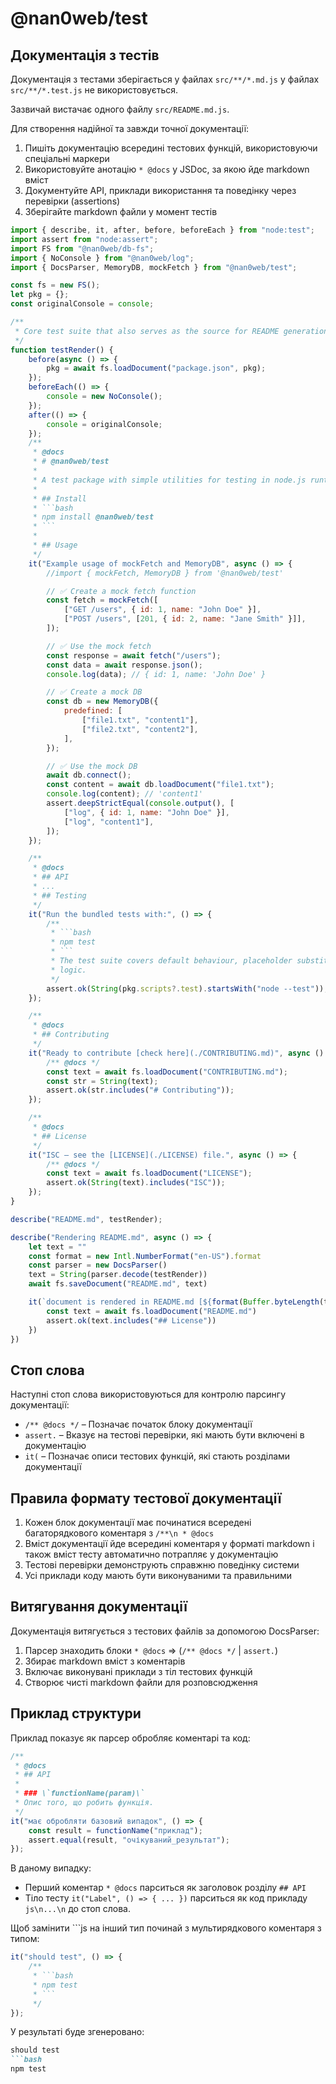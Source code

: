 # @nan0web/test

## Документація з тестів

Документація з тестами зберігається у файлах `src/**/*.md.js` у файлах `src/**/*.test.js` не використовується.

Зазвичай вистачає одного файлу `src/README.md.js`.

Для створення надійної та завжди точної документації:

1. Пишіть документацію всередині тестових функцій, використовуючи спеціальні маркери
2. Використовуйте анотацію `* @docs` у JSDoc, за якою йде markdown вміст
3. Документуйте API, приклади використання та поведінку через перевірки (assertions)
4. Зберігайте markdown файли у момент тестів

```js
import { describe, it, after, before, beforeEach } from "node:test";
import assert from "node:assert";
import FS from "@nan0web/db-fs";
import { NoConsole } from "@nan0web/log";
import { DocsParser, MemoryDB, mockFetch } from "@nan0web/test";

const fs = new FS();
let pkg = {};
const originalConsole = console;

/**
 * Core test suite that also serves as the source for README generation.
 */
function testRender() {
	before(async () => {
		pkg = await fs.loadDocument("package.json", pkg);
	});
	beforeEach(() => {
		console = new NoConsole();
	});
	after(() => {
		console = originalConsole;
	});
	/**
	 * @docs
	 * # @nan0web/test
	 *
	 * A test package with simple utilities for testing in node.js runtime.
	 *
	 * ## Install
	 * ```bash
	 * npm install @nan0web/test
	 * ```
	 *
	 * ## Usage
	 */
	it("Example usage of mockFetch and MemoryDB", async () => {
		//import { mockFetch, MemoryDB } from '@nan0web/test'

		// ✅ Create a mock fetch function
		const fetch = mockFetch([
			["GET /users", { id: 1, name: "John Doe" }],
			["POST /users", [201, { id: 2, name: "Jane Smith" }]],
		]);

		// ✅ Use the mock fetch
		const response = await fetch("/users");
		const data = await response.json();
		console.log(data); // { id: 1, name: 'John Doe' }

		// ✅ Create a mock DB
		const db = new MemoryDB({
			predefined: [
				["file1.txt", "content1"],
				["file2.txt", "content2"],
			],
		});

		// ✅ Use the mock DB
		await db.connect();
		const content = await db.loadDocument("file1.txt");
		console.log(content); // 'content1'
		assert.deepStrictEqual(console.output(), [
			["log", { id: 1, name: "John Doe" }],
			["log", "content1"],
		]);
	});

	/**
	 * @docs
	 * ## API
	 * ...
	 * ## Testing
	 */
	it("Run the bundled tests with:", () => {
		/**
		 * ```bash
		 * npm test
		 * ```
		 * The test suite covers default behaviour, placeholder substitution and fallback
		 * logic.
		 */
		assert.ok(String(pkg.scripts?.test).startsWith("node --test"));
	});

	/**
	 * @docs
	 * ## Contributing
	 */
	it("Ready to contribute [check here](./CONTRIBUTING.md)", async () => {
		/** @docs */
		const text = await fs.loadDocument("CONTRIBUTING.md");
		const str = String(text);
		assert.ok(str.includes("# Contributing"));
	});

	/**
	 * @docs
	 * ## License
	 */
	it("ISC – see the [LICENSE](./LICENSE) file.", async () => {
		/** @docs */
		const text = await fs.loadDocument("LICENSE");
		assert.ok(String(text).includes("ISC"));
	});
}

describe("README.md", testRender);

describe("Rendering README.md", async () => {
	let text = ""
	const format = new Intl.NumberFormat("en-US").format
	const parser = new DocsParser()
	text = String(parser.decode(testRender))
	await fs.saveDocument("README.md", text)

	it(`document is rendered in README.md [${format(Buffer.byteLength(text))}b]`, async () => {
		const text = await fs.loadDocument("README.md")
		assert.ok(text.includes("## License"))
	})
})
```

## Стоп слова

Наступні стоп слова використовуються для контролю парсингу документації:

- `/** @docs */` – Позначає початок блоку документації
- `assert.` – Вказує на тестові перевірки, які мають бути включені в документацію
- `it(` – Позначає описи тестових функцій, які стають розділами документації

## Правила формату тестової документації

1. Кожен блок документації має починатися всередені багаторядкового коментаря з `/**\n * @docs`
2. Вміст документації йде всередині коментаря у форматі markdown і також вміст тесту автоматично потрапляє у документацію
3. Тестові перевірки демонструють справжню поведінку системи
4. Усі приклади коду мають бути виконуваними та правильними

## Витягування документації

Документація витягується з тестових файлів за допомогою DocsParser:

1. Парсер знаходить блоки `* @docs` => (`/** @docs */` | `assert.`)
2. Збирає markdown вміст з коментарів
3. Включає виконувані приклади з тіл тестових функцій
4. Створює чисті markdown файли для розповсюдження

## Приклад структури

Приклад показує як парсер обробляє коментарі та код:

```js
/**
 * @docs
 * ## API
 *
 * ### \`functionName(param)\`
 * Опис того, що робить функція.
 */
it("має обробляти базовий випадок", () => {
	const result = functionName("приклад");
	assert.equal(result, "очікуваний_результат");
});
```

В даному випадку:

- Перший коментар `* @docs` парситься як заголовок розділу `## API`
- Тіло тесту `it("Label", () => { ... })` парситься як код прикладу `js\n...\n` до стоп слова.

Щоб замінити ```js на інший тип починай з мультирядкового коментаря з типом:

```js
it("should test", () => {
	/**
	 * ```bash
	 * npm test
	 * ```
	 */
});
```

У результаті буде згенеровано:
```md
should test
```bash
npm test
```
```
